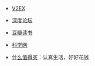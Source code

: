 - [V2EX](https://www.v2ex.com/)

- [深度论坛](https://bbs.deepin.org/)

- [豆瓣读书](https://book.douban.com/)

- [科学网](http://www.sciencenet.cn/)

- [什么值得买](https://www.smzdm.com/)：认真生活，好好花钱